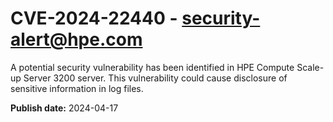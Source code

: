 # CVE-2024-22440 - security-alert@hpe.com


A potential security vulnerability has been identified in HPE Compute Scale-up Server 3200 server. This vulnerability could cause disclosure of sensitive information in log files.



**Publish date:** 2024-04-17
